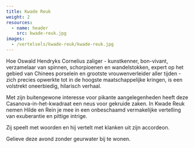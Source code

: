 ```yaml
---
title: Kwade Reuk
weight: 2
resources:
  - name: header
    src: kwade-reuk.jpg
images:
  - /vertelsels/kwade-reuk/kwade-reuk.jpg
---
```


Hoe Oswald Hendryks Cornelius zaliger - kunstkenner, bon-vivant, verzamelaar van spinnen, schorpioenen en wandelstokken, expert op het gebied van Chinees porselein en grootste vrouwenverleider aller tijden - zich precies opwerkte tot in de hoogste maatschappelijke kringen, is een volstrekt oneerbiedig, hilarisch verhaal.

Met zijn buitengewone interesse voor pikante aangelegenheden heeft deze Casanova-in-het-kwadraat een neus voor gekruide zaken.
In Kwade Reuk nemen Hilde en Rein je mee in een onbeschaamd vermakelijke vertelling van exuberantie en pittige intrige.

Zij speelt met woorden en hij vertelt met klanken uit zijn accordeon.

Gelieve deze avond zonder geurwater bij te wonen. 
